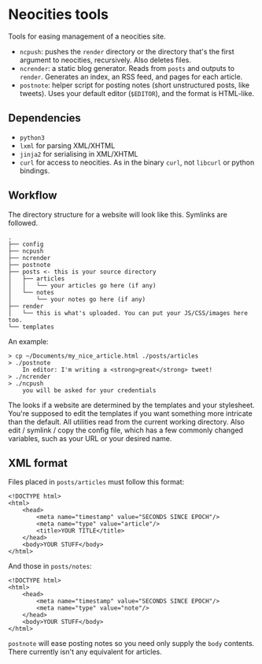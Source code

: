 # Neocities tools

Tools for easing management of a neocities site.

- ```ncpush```: pushes the ```render``` directory or the directory that's the first argument to neocities, recursively. Also deletes files.
- ```ncrender```: a static blog generator. Reads from ```posts``` and outputs to ```render```. Generates an index, an RSS feed, and pages for each article.
- ```postnote```: helper script for posting notes (short unstructured posts, like tweets). Uses your default editor (```$EDITOR```), and the format is HTML-like.

## Dependencies

- ```python3```
- ```lxml``` for parsing XML/XHTML
- ```jinja2``` for serialising in XML/XHTML
- ```curl``` for access to neocities. As in the binary ```curl```, not ```libcurl``` or python bindings.

## Workflow

The directory structure for a website will look like this. Symlinks are followed.

	.
	├── config
	├── ncpush
	├── ncrender
	├── postnote
	├── posts <- this is your source directory
	│   ├── articles
	│   │   └── your articles go here (if any)
	│   └── notes
	│       └── your notes go here (if any)
	├── render
	│   └── this is what's uploaded. You can put your JS/CSS/images here too.
	└── templates

An example:

	> cp ~/Documents/my_nice_article.html ./posts/articles
	> ./postnote
		In editor: I'm writing a <strong>great</strong> tweet!
	> ./ncrender
	> ./ncpush
		you will be asked for your credentials

The looks if a website are determined by the templates and your stylesheet. You're supposed to edit the templates if you want something more intricate than the default. All utilities read from the current working directory. Also edit / symlink / copy the config file, which has a few commonly changed variables, such as your URL or your desired name.

## XML format

Files placed in ```posts/articles``` must follow this format:

~~~~
<!DOCTYPE html>
<html>
	<head>
		<meta name="timestamp" value="SECONDS SINCE EPOCH"/>
		<meta name="type" value="article"/>
		<title>YOUR TITLE</title>
	</head>
	<body>YOUR STUFF</body>
</html>
~~~~

And those in ```posts/notes```:

~~~~
<!DOCTYPE html>
<html>
	<head>
		<meta name="timestamp" value="SECONDS SINCE EPOCH"/>
		<meta name="type" value="note"/>
	</head>
	<body>YOUR STUFF</body>
</html>
~~~~

```postnote``` will ease posting notes so you need only supply the ```body``` contents. There currently isn't any equivalent for articles.
